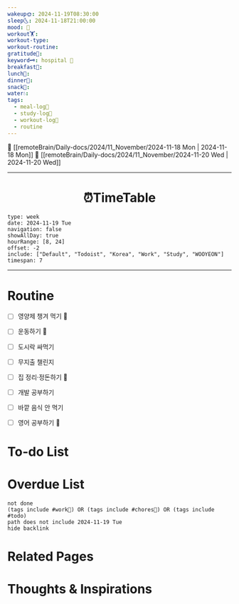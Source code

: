 ```yaml
---
wakeup🌞: 2024-11-19T08:30:00
sleep🌜: 2024-11-18T21:00:00
mood: 🤒
workout🏋️: 
workout-type: 
workout-routine: 
gratitude🙏: 
keyword🗝️: hospital 🏥
breakfast🍳: 
lunch🍚: 
dinner🥗: 
snack🍬: 
water💧: 
tags:
  - meal-log📝
  - study-log📓
  - workout-log💪
  - routine
---
```


🔺 [[remoteBrain/Daily-docs/2024/11_November/2024-11-18 Mon | 2024-11-18 Mon]]
🔻 [[remoteBrain/Daily-docs/2024/11_November/2024-11-20 Wed | 2024-11-20 Wed]]
___
<h1> <center>⏰TimeTable </center> </h1>

```gEvent
type: week
date: 2024-11-19 Tue
navigation: false
showAllDay: true
hourRange: [8, 24]
offset: -2
include: ["Default", "Todoist", "Korea", "Work", "Study", "WOOYEON"]
timespan: 7
```

--- 


# Routine 

- [ ] 영양제 챙겨 먹기 🔼 
- [ ] 운동하기 🔼 
- [ ] 도시락 싸먹기 
- [ ] 무지출 챌린지 
- [ ] 집 정리·정돈하기 🔼
- [ ] 개발 공부하기
- [ ] 바깥 음식 안 먹기 
- [ ] 영어 공부하기 🔼 


# To-do List


# Overdue List
```tasks
not done
(tags include #work💼) OR (tags include #chores🧺) OR (tags include #todo)
path does not include 2024-11-19 Tue
hide backlink
```

# Related Pages



# Thoughts & Inspirations

